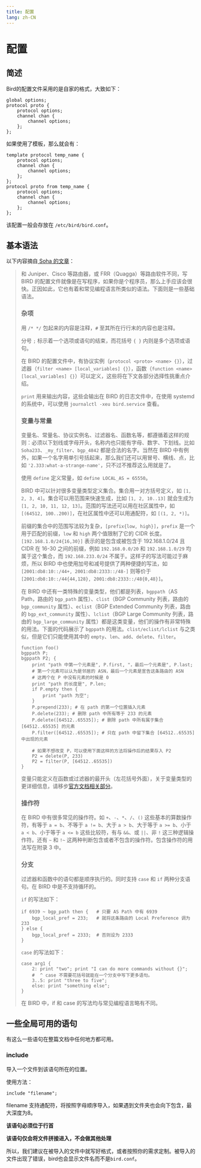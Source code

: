```yaml
---
title: 配置
lang: zh-CN
---
```


# 配置

## 简述

Bird的配置文件采用的是自家的格式，大致如下：

```
global options;
protocol proto {
    protocol options;
    channel chan {
        channel options;
    };
};
```

如果使用了模板，那么就会有：

```
template protocol temp_name {
	protocol options;
	channel chan {
        channel options;
    };
};
protocol proto from temp_name {
	protocol options;
    channel chan {
        channel options;
    };
};
```

该配置一般会存放在 `/etc/bird/bird.conf`。

## 基本语法

以下内容摘自[ Soha 的文章](https://soha.moe/post/bird-bgp-kickstart.html)：

> 和 Juniper、Cisco 等路由器，或 FRR（Quagga）等路由软件不同，写 BIRD 的配置文件就像是在写程序，如果你是个程序员，那么上手应该会很快。正因如此，它也有着和常见编程语言所类似的语法。下面则是一些基础语法。
>
> ### 杂项
>
> 用 `/* */` 包起来的内容是注释，`#` 至其所在行行末的内容也是注释。
>
> 分号 `;` 标示着一个选项或语句的结束，而花括号 `{ }` 内则是多个选项或语句。
>
> 在 BIRD 的配置文件中，有协议实例（`protocol <proto> <name> {}`），过滤器（`filter <name> [local_variables] {}`），函数（`function <name> [local_variables] {}`）可以定义，这些将在下文各部分选择性挑重点介绍。
>
> `print` 用来输出内容，这些会输出在 BIRD 的日志文件中，在使用 systemd 的系统中，可以使用 `journalctl -xeu bird.service` 查看。
>
> ### 变量与常量
>
> 变量名、常量名、协议实例名、过滤器名、函数名等，都遵循着这样的规则：必须以下划线或字母开头，名称内也只能有字母、数字、下划线。比如 `Soha233`、`_my_filter`、`bgp_4842` 都是合法的名字。当然在 BIRD 中有例外，如果一个名字用单引号括起来，那么我们还可以用冒号、横线、点，比如 `'2.333:what-a-strange-name'`，只不过不推荐这么用就是了。
>
> 使用 `define` 定义常量，如 `define LOCAL_AS = 65550`。
>
> BIRD 中可以针对很多变量类型定义集合。集合用一对方括号定义，如 `[1, 2, 3, 4]`。集合可以用范围来快速生成，比如 `[1, 2, 10..13]` 就会生成为 `[1, 2, 10, 11, 12, 13]`。范围的写法还可以用在社区属性中，如 `[(64512, 100..200)]`，在社区属性中还可以用通配符，如 `[(1, 2, *)]`。
>
> 前缀的集合中的范围写法较为复杂，`[prefix{low, high}]`，`prefix` 是一个用于匹配的前缀，`low` 和 `high` 两个值限制了它的 CIDR 长度。`[192.168.1.0/24{16,30}]` 表示的是包含或被包含于 192.168.1.0/24 且 CIDR 在 16-30 之间的前缀，例如 `192.168.0.0/20` 和 `192.168.1.0/29` 均属于这个集合，而 `192.168.233.0/24` 不属于。这样子的写法可能过于麻烦，所以 BIRD 中也使用加号和减号提供了两种便捷的写法，如 `[2001:db8:10::/44+, 2001:db8:2333::/48-]` 则等价于 `[2001:db8:10::/44{44,128}, 2001:db8:2333::/48{0,48}]`。
>
> 在 BIRD 中还有一类特殊的变量类型，他们都是列表，`bgppath`（AS Path，路由的 `bgp_path` 属性）、`clist`（BGP Community 列表，路由的 `bgp_community` 属性）、`eclist`（BGP Extended Community 列表，路由的 `bgp_ext_community` 属性）、`lclist`（BGP Large Community 列表，路由的 `bgp_large_community` 属性）都是这类变量，他们的操作有非常特殊的用法。下面的代码展示了 `bgppath` 的用法。`clist/eclist/lclist` 与之类似，但是它们只能使用其中的 `empty`、`len`、`add`、`delete`、`filter`。
>
> ```
> function foo()
> bgppath P;
> bgppath P2; {
>     print "path 中第一个元素是", P.first, "，最后一个元素是", P.last;
>     # 第一个元素可以认为是邻居的 ASN，最后一个元素是宣告这条路由的 ASN
>     # 这两个在 P 中没有元素的时候是 0
>     print "path 的长度是", P.len;
>     if P.empty then {
>         print "path 为空";
>     }
>     P.prepend(233); # 在 path 的第一个位置插入元素
>     P.delete(233); # 删除 path 中所有等于 233 的元素
>     P.delete([64512..65535]); # 删除 path 中所有属于集合 [64512..65535] 的元素
>     P.filter([64512..65535]); # 只在 path 中留下集合 [64512..65535] 中出现的元素
> 
>     # 如果不想改变 P，可以使用下面这样的方法将操作后的结果存入 P2
>     P2 = delete(P, 233)
>     P2 = filter(P, [64512..65535])
> }
> ```
>
> 变量只能定义在函数或过滤器的最开头（左花括号外面），关于变量类型的更详细信息，请移步[官方文档相关部分](https://bird.network.cz/?get_doc&v=20&f=bird.html#ss5.2)。
>
> ### 操作符
>
> 在 BIRD 中有很多常见的操作符。如 `+`、`-`、`*`、`/`、`()` 这些基本的算数操作符，有等于 `a = b`、不等于 `a != b`、大于 `a > b`、大于等于 `a >= b`、小于 `a < b`、小于等于 `a <= b` 这些比较符，有与 `&&`、或 `||`、非 `!` 这三种逻辑操作符。还有 `~` 和 `!~` 这两种判断包含或者不包含的操作符。包含操作符的用法写在附录 3 中。
>
> ### 分支
>
> 过滤器和函数中的语句都是顺序执行的。同时支持 `case` 和 `if` 两种分支语句。在 BIRD 中是不支持循环的。
>
> `if` 的写法如下：
>
> ```
> if 6939 ~ bgp_path then {   # 只要 AS Path 中有 6939
>     bgp_local_pref = 233;   # 就将这条路由的 Local Preference 调为 233
> } else {
>     bgp_local_pref = 2333;  # 否则设为 2333
> }
> ```
>
> `case` 的写法如下：
>
> ```
> case arg1 {
>     2: print "two"; print "I can do more commands without {}";
>     #  ^ case 不需要花括号就能在一个分支中写下更多语句。
>     3..5: print "three to five";
>     else: print "something else";
> }
> ```
>
> 在 BIRD 中，if 和 case 的写法均与常见编程语言略有不同。

## 一些全局可用的语句

有这么一些语句在整篇文档中任何地方都可用。

### include

导入一个文件到该语句所在的位置。

使用方法：

```
include "filename";
```

filename 支持通配符，将按照字母顺序导入，如果遇到文件夹也会向下包含，最大深度为8。

**该语句必须位于行首**

**该语句仅会将文件拼接进入，不会做其他处理**

所以，我们建议在被导入的文件中就写好格式，或者按照你的需求定制。被导入的文件出现了错误，bird也会显示文件名而不是`bird.conf`。

